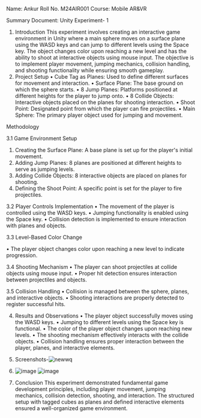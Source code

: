 Name: Ankur Roll No. M24AIR001 Course: Mobile AR&VR

Summary Document: Unity Experiment- 1

1. Introduction This experiment involves creating an interactive game environment in
Unity where a main sphere moves on a surface plane using the WASD keys and can
jump to different levels using the Space key. The object changes color upon reaching a
new level and has the ability to shoot at interactive objects using mouse input. The
objective is to implement player movement, jumping mechanics, collision handling,
and shooting functionality while ensuring smooth gameplay.
2. Project Setup
• Cube Tag as Planes: Used to define different surfaces for movement and
interaction.
• Surface Plane: The base ground on which the sphere starts.
• 8 Jump Planes: Platforms positioned at different heights for the player to jump
onto.
• 8 Collide Objects: Interactive objects placed on the planes for shooting
interaction.
• Shoot Point: Designated point from which the player can fire projectiles.
• Main Sphere: The primary player object used for jumping and movement.

 Methodology
   
3.1 Game Environment Setup
1. Creating the Surface Plane: A base plane is set up for the player's initial
movement.
2. Adding Jump Planes: 8 planes are positioned at different heights to serve as
jumping levels.
3. Adding Collide Objects: 8 interactive objects are placed on planes for shooting.
4. Defining the Shoot Point: A specific point is set for the player to fire projectiles.
   
3.2 Player Controls Implementation
• The movement of the player is controlled using the WASD keys.
• Jumping functionality is enabled using the Space key.
• Collision detection is implemented to ensure interaction with planes and
objects.

3.3 Level-Based Color Change

• The player object changes color upon reaching a new level to indicate
progression.

3.4 Shooting Mechanism
• The player can shoot projectiles at collide objects using mouse input.
• Proper hit detection ensures interaction between projectiles and objects.

3.5 Collision Handling
• Collision is managed between the sphere, planes, and interactive objects.
• Shooting interactions are properly detected to register successful hits.

4. Results and Observations
• The player object successfully moves using the WASD keys.
• Jumping to different levels using the Space key is functional.
• The color of the player object changes upon reaching new levels.
• The shooting mechanism effectively interacts with the collide objects.
• Collision handling ensures proper interaction between the player, planes, and
interactive elements.
5. Screenshots-![newwq](https://github.com/user-attachments/assets/53bdcab4-15c1-498a-bc98-9924cf6df072)
6. ![image](https://github.com/user-attachments/assets/cdeedbf8-f437-4dcf-85c1-f25c970e9207)
![image](https://github.com/user-attachments/assets/bf64d3ef-2fe6-42b7-b578-dfe9dcff2bcc)





7. Conclusion This experiment demonstrated fundamental game development
principles, including player movement, jumping mechanics, collision detection,
shooting, and interaction. The structured setup with tagged cubes as planes and
defined interactive elements ensured a well-organized game environment.

